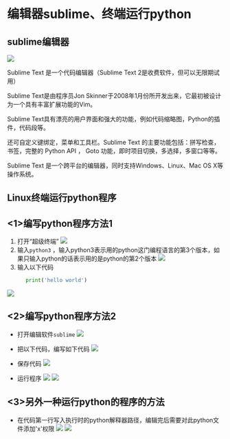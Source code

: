 # 编辑器sublime、终端运行python

## sublime编辑器

![](https://cdn.itprojects.cn/iotimg/5sd6q.png)

Sublime Text 是一个代码编辑器（Sublime Text 2是收费软件，但可以无限期试用）

Sublime Text是由程序员Jon Skinner于2008年1月份所开发出来，它最初被设计为一个具有丰富扩展功能的Vim。

Sublime Text具有漂亮的用户界面和强大的功能，例如代码缩略图，Python的插件，代码段等。

还可自定义键绑定，菜单和工具栏。Sublime Text 的主要功能包括：拼写检查，书签，完整的 Python API ， Goto 功能，即时项目切换，多选择，多窗口等等。

Sublime Text 是一个跨平台的编辑器，同时支持Windows、Linux、Mac OS X等操作系统。

## Linux终端运行python程序


## <1>编写python程序方法1

 1. 打开“超级终端”
    ![](https://cdn.itprojects.cn/iotimg/ah46a.png)
 2. 输入`python3` ，输入python3表示用的python这门编程语言的第3个版本，如果只输入python的话表示用的是python的第2个版本
    ![](https://cdn.itprojects.cn/iotimg/ndyz7.png)
 3. 输入以下代码
  ```python
  		print('hello world')
  ```
  ![](https://cdn.itprojects.cn/iotimg/i6f4x.png)



## <2>编写python程序方法2
+ 打开编辑软件`sublime`
 ![](https://cdn.itprojects.cn/iotimg/l50nv.png)

+ 把以下代码，编写如下代码
 ![](https://cdn.itprojects.cn/iotimg/x45i2.png)

+ 保存代码
 ![](https://cdn.itprojects.cn/iotimg/7f7u7.png)

+ 运行程序
 ![](https://cdn.itprojects.cn/iotimg/xogq3.png)
  ![](https://cdn.itprojects.cn/iotimg/4bhia.png)

## <3>另外一种运行python的程序的方法

* 在代码第一行写入执行时的python解释器路径，编辑完后需要对此python文件添加'x'权限
 ![](https://cdn.itprojects.cn/iotimg/96hp8.png)
  ![](https://cdn.itprojects.cn/iotimg/jdmjf.png)